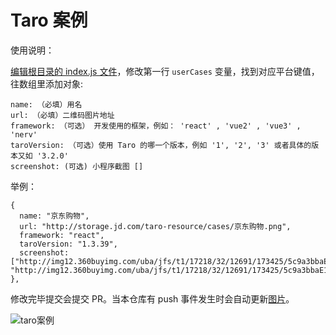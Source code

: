 # Taro 案例

使用说明：

[编辑根目录的 index.js 文件](https://github.com/NervJS/taro-user-cases/edit/master/index.js)，修改第一行 `userCases` 变量，找到对应平台键值，往数组里添加对象:

```
name: （必填）用名
url: （必填）二维码图片地址
framework: （可选） 开发使用的框架，例如： 'react' , 'vue2' , 'vue3' , 'nerv'
taroVersion: （可选）使用 Taro 的哪一个版本，例如 '1', '2', '3' 或者具体的版本又如 '3.2.0'
screenshot: (可选) 小程序截图 []
```

举例：

```
{
  name: "京东购物",
  url: "http://storage.jd.com/taro-resource/cases/京东购物.png",
  framework: "react",
  taroVersion: "1.3.39",
  screenshot: ["http://img12.360buyimg.com/uba/jfs/t1/17218/32/12691/173425/5c9a3bbaE10b92242/ad8592fc1794cde0.jpg", "http://img12.360buyimg.com/uba/jfs/t1/17218/32/12691/173425/5c9a3bbaE10b92242/ad8592fc1794cde0.jpg"]
},
```

修改完毕提交会提交 PR。当本仓库有 push 事件发生时会自动更新[图片](./user-cases.jpg)。

![taro案例](./user-cases.jpg?raw=true)

